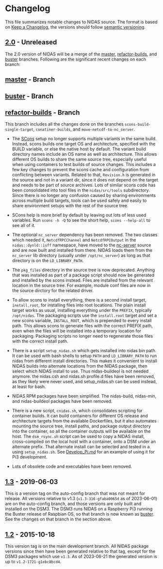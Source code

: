 # Changelog

This file summarizes notable changes to NIDAS source.  The format is based on
[Keep a Changelog], the versions should follow [semantic versioning].

## [2.0] - Unreleased

The 2.0 version of NIDAS will be a merge of the [master], [refactor-builds],
and [buster] branches.  Following are the significant recent changes on each
branch:

## [master] - Branch

## [buster] - Branch

## [refactor-builds] - Branch

This branch includes all the changes done on the branches
`scons-build-single-target`, `conatiner-builds`, and
`move-netcdf-to-nc_server`.

- The [SCons](https://www.scons.org/) setup no longer supports multiple
  variants in the same build.  Instead, scons builds one target OS and
  architecture, specified with the BUILD variable, or else the native host by
  default.  The variant build directory names include an OS name as well as
  architecture.  This allows different OS builds to share the same source
  tree, especially useful when using containers to test builds of source
  changes.  This includes a few key changes to prevent the scons cache and
  configuration from conflicting between variants.  Related to that,
  `Revision.h` is generated in the source and not in a variant dir, since it
  does not depend on the target and needs to be part of source archives. Lots
  of similar scons code has been consolidated into tool files in the
  `nidas/src/tools` subdirectory.  Since there is no longer any confusion
  caused by sharing environments across multiple build targets, tools can be
  used safely and easily to share environment setups with the rest of the
  source tree.

- SCons help is more brief by default by leaving out lots of less used
  variables.  Run `scons -h -Q` to see the short help, `scons --help-all` to see
  all of it.

- The optional `nc_server` dependency has been removed.  The two classes which
  needed it, `NetcdfRPCChannel` and `NetcdfRPCOutput` in the
  `nidas::dynld::isff` namespace, have moved to the
  [nc-server](https://github.com/ncareol/nc-server) source and are now built
  and installed from there.  NIDAS loads them from the `nc_server` lib
  directory (usually under `/opt/nc_server`) as long as that directory is on
  the `LD_LIBRARY_PATH`.

- The `pkg_files` directory in the source tree is now deprecated.  Anything
  that was installed as part of a package script should now be generated and
  installed by the scons instead.  Files are installed from the relevant
  location in the source tree.  For example, module conf files are now in the
  source dirctory for the related driver.

- To allow scons to install everything, there is a second install target,
  `install.root`, for installing files into root locations.  The plain install
  target works as usual, installing everything under the `PREFIX`, typically
  `/opt/nidas`.  The packaging scripts use the `install.root` target and set a
  new scons variable, `INSTALL_ROOT`, which is prepended to every install
  path.  This allows scons to generate files with the correct PREFIX path,
  even when the files will be installed into a temporary location for
  packaging.  Packaging scripts no longer need to regenerate those files with
  the correct install path.

- There is a script `setup_nidas.sh` which gets installed into nidas bin
  path.  It can be used with bash shells to setup `PATH` and `LD_LIBRARY_PATH`
  to run nidas from different install directories.  This makes it
  convenient to install NIDAS builds into alternate locations from the
  NIDAS package, then select which NIDAS install to use.  Thus
  nidas-buildeol is not needed anymore.  the nidas.csh and nidas.sh
  profile.d files have been removed, as they likely were never used, and
  setup_nidas.sh can be used instead, at least for bash.

- NIDAS RPM packages have been simplified.  The nidas-build, nidas-min, and
  nidas-buildeol packages have been removed.

- There is a new script, `cnidas.sh`, which consolidates scripting for
  container builds.  It can build containers for different OS release and
  architecture targets from the available Dockerfiles, but it also automates
  mounting the source tree, install paths, and package output directory into
  the container, so all the container outputs will be available on the host.
  The `dsm_rsync.sh` script can be used to copy a NIDAS install,
  cross-compiled on the local host with a container, onto a DSM under an
  alternate prefix.  That alternate install can be selected and tested in a
  using `setup_nidas.sh`.  See
  [Develop_Pi.md](https://github.com/ncareol/nidas/blob/buster/Develop_Pi.md)
  for an example of using it for Pi3 development.

- Lots of obsolete code and executables have been removed.

## [1.3] - 2019-06-03

This is a version tag on the auto-config branch that was not meant for
release.  All versions relative to v1.3 (`v1.3-316-gfaba0065d` as of
2023-06-01) are on the auto-config branch, and those versions are only built
and installed on the DSM3.  The DSM3 runs NIDAS on a Raspberry Pi3 running the
Buster release of Raspbian OS, so that branch is now known as [buster].  See
the changes on that branch in the section above.

## [1.2] - 2015-10-18

This version tag is on the main development branch.  All NIDAS package
versions since then have been generated relative to that tag, except for the
DSM3 packages which use `v1.3`.  As of 2023-06-21 the generated version is up
to `v1.2-1721-g1ebc8bcd4`.

<!-- Links -->
[keep a changelog]: https://keepachangelog.com/en/1.0.0/
[semantic versioning]: https://semver.org/spec/v2.0.0.html

<!-- Versions -->
[master]: https://github.com/ncareol/nidas
[buster]: https://github.com/ncareol/nidas/tree/buster
[refactor-builds]: https://github.com/ncareol/nidas/tree/refactor-builds
[2.0]: https://github.com/ncareol/nidas/compare/master
[1.3]: https://github.com/ncareol/nidas/compare/master...v1.3
[1.2]: https://github.com/ncareol/nidas/releases/tag/v1.2
